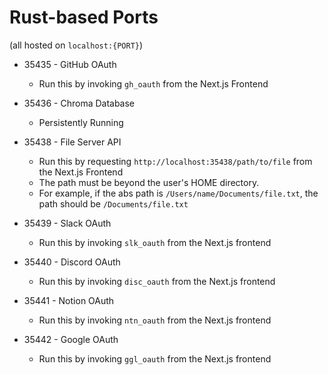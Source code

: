 # Rust-based Ports

(all hosted on `localhost:{PORT}`)

- 35435 - GitHub OAuth

  - Run this by invoking `gh_oauth` from the Next.js Frontend

- 35436 - Chroma Database

  - Persistently Running

- 35438 - File Server API

  - Run this by requesting `http://localhost:35438/path/to/file` from the Next.js Frontend
  - The path must be beyond the user's HOME directory.
  - For example, if the abs path is `/Users/name/Documents/file.txt`, the path should be `/Documents/file.txt`

- 35439 - Slack OAuth

  - Run this by invoking `slk_oauth` from the Next.js frontend

- 35440 - Discord OAuth

  - Run this by invoking `disc_oauth` from the Next.js frontend

- 35441 - Notion OAuth

  - Run this by invoking `ntn_oauth` from the Next.js frontend

- 35442 - Google OAuth
  - Run this by invoking `ggl_oauth` from the Next.js frontend
